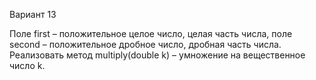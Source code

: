 
Вариант 13 

Поле first – положительное целое число, целая часть числа, поле second – положительное дробное число, дробная часть числа. Реализовать метод multiply(double k) – умножение на вещественное число k.
